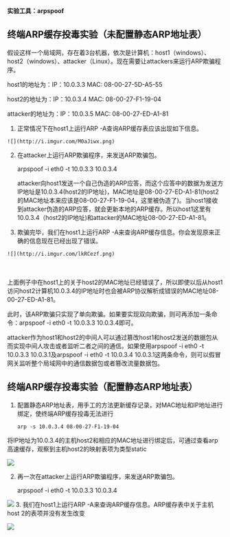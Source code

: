 **实验工具：arpspoof**
##  终端ARP缓存投毒实验（未配置静态ARP地址表） ##

假设这样一个局域网，存在着3台机器，依次是计算机：host1（windows）、host2（windows）、attacker（Linux）。现在需要让attackers来运行ARP欺骗程序。
　　

host1的地址为：IP：10.0.3.3 MAC: 08-00-27-5D-A5-55
　　

host2的地址为：IP：10.0.3.4 MAC: 08-00-27-F1-19-04
　　

attacker的地址为：IP：10.0.3.5 MAC:  08-00-27-ED-A1-81
　　

   1. 正常情况下在host1上运行ARP -A查询ARP缓存表应该出现如下信息。
　　
   
    ![](http://i.imgur.com/M0aJiwx.png)

   2. 在attacker上运行ARP欺骗程序，来发送ARP欺骗包。
   
        arpspoof -i eth0 -t 10.0.3.3 10.0.3.4
 
      attacker向host1发送一个自己伪造的ARP应答，而这个应答中的数据为发送方IP地址是10.0.3.4(host2的IP地址)，MAC地址是08-00-27-ED-A1-81(host2的MAC地址本来应该是08-00-27-F1-19-04，这里被伪造了)。当host1接收到attacker伪造的ARP应答，就会更新本地的ARP缓存。所以host1这里有10.0.3.4（host2的IP地址)和attacker的MAC地址08-00-27-ED-A1-81。

   3. 欺骗完毕，我们在host1上运行ARP -A来查询ARP缓存信息。你会发现原来正确的信息现在已经出现了错误。
  
   
    ![](http://i.imgur.com/lkRCezf.png)
　　

   上面例子中在host1上的关于host2的MAC地址已经错误了，所以即使以后从host1访问host2计算机10.0.3.4的IP地址时也会被ARP协议解析成错误的MAC地址08-00-27-ED-A1-81。
   
   此时，该ARP欺骗只实现了单向欺骗。如果要实现双向欺骗，则可再添加一条命令：arpspoof -i eth0 -t 10.0.3.3 10.0.3.4即可。

   attacker作为host1和host2的中间人可以通过篡改host1和host2发送的数据包从而实现中间人攻击或者监听二者之间的通信。如果使用arpspoof -i eth0 -t 10.0.3.3 10.0.3.1及arpspoof -i eth0 -t 10.0.3.4 10.0.3.1这两条命令，则可以假冒网关监听整个局域网中的通信数据包或者篡改流量数据包。

##  终端ARP缓存投毒实验（配置静态ARP地址表） ##
    
  1. 配置静态ARP地址表，用手工的方法更新缓存记录，对MAC地址和IP地址进行绑定，使终端ARP缓存投毒无法进行
     
         arp -s 10.0.3.4 08-00-27-F1-19-04
   将IP地址为10.0.3.4的主机host2和相应的MAC地址进行绑定后，可通过查看arp高速缓存，观察到主机host2的映射表项为类型static
  
  ![](http://i.imgur.com/reAfOby.png)

  2. 再一次在attacker上运行ARP欺骗程序，来发送ARP欺骗包。
   
        arpspoof -i eth0 -t 10.0.3.3 10.0.3.4
  
  ![](http://i.imgur.com/XvtgXLF.png)
  3. 我们在host1上运行ARP -A来查询ARP缓存信息。ARP缓存表中关于主机host 2的表项并没有发生改变
  
  ![](http://i.imgur.com/n0rrBLG.png)
　　
